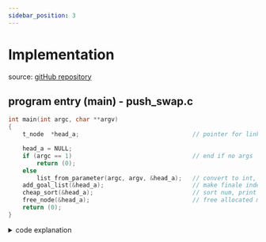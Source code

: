 ```yaml
---
sidebar_position: 3
---
```


# Implementation

source: [gitHub repository](https://github.com/Zolske/42_projects/tree/main/03_cursus/push_swap)

## program entry (main) - push_swap.c

```c showLineNumbers
int	main(int argc, char **argv)
{
	t_node	*head_a;								// pointer for linked list

	head_a = NULL;
	if (argc == 1)									// end if no args
		return (0);
	else
		list_from_parameter(argc, argv, &head_a);	// convert to int, error check
	add_goal_list(&head_a);							// make finale index, goal
	cheap_sort(&head_a);							// sort num, print instructions
	free_node(&head_a);								// free allocated memory
	return (0);
}
```

<details>
	<summary>code explanation</summary>
	<ul>
		<li><b>line 3-5:</b> I declare and initialize a pointer of type <code>t_node</code> with the identifier <code>head_a</code>,<br></br>
		it will point later to a "<b>Doubly Linked List</b>" representing the "<b>stack A</b>" (<i>see <a href="https://github.com/Zolske/42_projects/blob/main/03_cursus/push_swap/push_swap.h" target="_blank"><code>push_swap.h</code></a> for structure explanation</i>).<br></br>
		This allows me to easily rotate the stuck by changing to which node the "head" is pointing to and to add "meta data" to each node (<i>number</i>).
		</li>
		<li><b>line 6-7:</b> If there are no arguments then end the program (<i><code>1</code> counts only the name of the program</i>) .</li>
		<li><b>line 9:</b> <a href="https://github.com/Zolske/42_projects/blob/main/03_cursus/push_swap/push_swap.c" target="_blank"><code>list_from_parameter()</code></a> Convert the arguments to integers and crates a linked list to which the pointer <code>head_a</code> is pointing to. While doing that, I also perform error checking (<i>no doubles, must be int, only numeric input</i>).</li>
		<li><b>line 10:</b> <a href="https://github.com/Zolske/42_projects/blob/main/03_cursus/push_swap/push_swap.c" target="_blank"><code>add_goal_list()</code></a> create an array from the input values, sorts it ascending and marks the nodes in <code>head_a</code> with the index of there final position (<i>the goal of the sorting</i>).</li>
		<li><b>line 11:</b> <a href="https://github.com/Zolske/42_projects/blob/main/03_cursus/push_swap/push_swap.c" target="_blank"><code>cheap_sort()</code></a> contains the algorithm to sort the numbers and print the instructions.</li>
	</ul>
</details>
